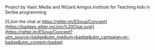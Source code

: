 Project by Vasic Media and Wizard.Amigos.Institute for Teaching kids in Serbia programming 


[![Join the chat at https://gitter.im/ESova/Concept](https://badges.gitter.im/Join%20Chat.svg)](https://gitter.im/ESova/Concept?utm_source=badge&utm_medium=badge&utm_campaign=pr-badge&utm_content=badge)